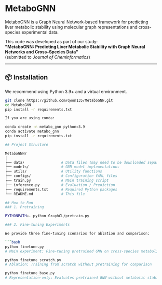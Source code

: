 # MetaboGNN

MetaboGNN is a Graph Neural Network-based framework for predicting liver metabolic stability using molecular graph representations and cross-species experimental data.

This code was developed as part of our study:  
**"MetaboGNN: Predicting Liver Metabolic Stability with Graph Neural Networks and Cross-Species Data"**  
(submitted to *Journal of Cheminformatics*)

---

## 📦 Installation

We recommend using Python 3.9+ and a virtual environment.

```bash
git clone https://github.com/qwon135/MetaboGNN.git
cd MetaboGNN
pip install -r requirements.txt

If you are using conda:

conda create -n metabo_gnn python=3.9
conda activate metabo_gnn
pip install -r requirements.txt

## Project Structure

MetaboGNN/
│
├── data/                 # Data files (may need to be downloaded separately)
├── models/               # GNN model implementations
├── utils/                # Utility functions
├── configs/              # Configuration YAML files
├── train.py              # Main training script
├── inference.py          # Evaluation / Prediction
├── requirements.txt      # Required Python packages
└── README.md             # This file

## How to Run
### 1. Pretraining

PYTHONPATH=. python GraphCL/pretrain.py

### 2. Fine-tuning Experiments

We provide three fine-tuning scenarios for ablation and comparison:

```bash
python finetune.py
# Main experiment: Fine-tuning pretrained GNN on cross-species metabolic stability task

python finetune_scratch.py
# Ablation: Training from scratch without pretraining for comparison

python finetune_base.py
# Representation-only: Evaluates pretrained GNN without metabolic stability fine-tuning